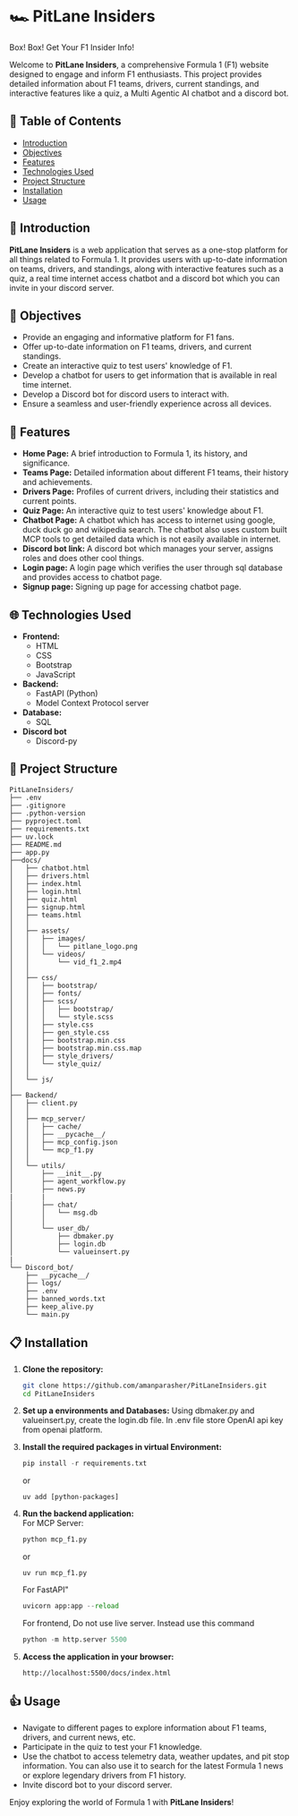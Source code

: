 # 🏎️ PitLane Insiders

Box! Box! Get Your F1 Insider Info!

Welcome to **PitLane Insiders**, a comprehensive Formula 1 (F1) website designed to engage and inform F1 enthusiasts. This project provides detailed information about F1 teams, drivers, current standings, and interactive features like a quiz, a Multi Agentic AI chatbot and a discord bot.

## 📖 Table of Contents

- [Introduction](#-introduction)
- [Objectives](#-objectives)
- [Features](#-features)
- [Technologies Used](#-technologies-used)
- [Project Structure](#-project-structure)
- [Installation](#-installation)
- [Usage](#-usage)

## 👋 Introduction

**PitLane Insiders** is a web application that serves as a one-stop platform for all things related to Formula 1. It provides users with up-to-date information on teams, drivers, and standings, along with interactive features such as a quiz, a real time internet access chatbot and a discord bot which you can invite in your discord server.

## 🎯 Objectives

- Provide an engaging and informative platform for F1 fans.
- Offer up-to-date information on F1 teams, drivers, and current standings.
- Create an interactive quiz to test users' knowledge of F1.
- Develop a chatbot for users to get information that is available in real time internet.
- Develop a Discord bot for discord users to interact with. 
- Ensure a seamless and user-friendly experience across all devices.

## 📙 Features

- **Home Page:** A brief introduction to Formula 1, its history, and significance.
- **Teams Page:** Detailed information about different F1 teams, their history and achievements. 
- **Drivers Page:** Profiles of current drivers, including their statistics and current points.
- **Quiz Page:** An interactive quiz to test users' knowledge about F1.
- **Chatbot Page:** A chatbot which has access to internet using google, duck duck go and wikipedia search. The chatbot also uses custom built MCP tools to get detailed data which is not easily available in internet.
- **Discord bot link:** A discord bot which manages your server, assigns roles and does other cool things.
- **Login page:** A login page which verifies the user through sql database and provides access to chatbot page.
- **Signup page:** Signing up page for accessing chatbot page.


## 🌐 Technologies Used

- **Frontend:**
  - HTML
  - CSS
  - Bootstrap
  - JavaScript
- **Backend:**
  - FastAPI (Python)
  - Model Context Protocol server
- **Database:**
  - SQL
- **Discord bot**
  - Discord-py

## 📁 Project Structure
```
PitLaneInsiders/
├── .env
├── .gitignore
├── .python-version
├── pyproject.toml
├── requirements.txt
├── uv.lock
├── README.md
├── app.py
├──docs/
│   ├── chatbot.html
│   ├── drivers.html
│   ├── index.html
│   ├── login.html
│   ├── quiz.html
│   ├── signup.html
│   ├── teams.html
│   │
│   ├── assets/
│   │   ├── images/
│   │   │   └── pitlane_logo.png
│   │   └── videos/
│   │       └── vid_f1_2.mp4
│   │
│   ├── css/
│   │   ├── bootstrap/
│   │   ├── fonts/
│   │   ├── scss/
│   │   │   ├── bootstrap/
│   │   │   └── style.scss
│   │   ├── style.css
│   │   ├── gen_style.css
│   │   ├── bootstrap.min.css
│   │   ├── bootstrap.min.css.map
│   │   ├── style_drivers/
│   │   └── style_quiz/
│   │
│   └── js/
│   
├── Backend/
│   ├── client.py
│   │
│   ├── mcp_server/
│   │   ├── cache/
│   │   ├── __pycache__/
│   │   ├── mcp_config.json
│   │   └── mcp_f1.py
│   │
│   └── utils/
│       ├── __init__.py
│       ├── agent_workflow.py
│       ├── news.py
|       |
│       ├── chat/
│       │   └── msg.db
│       │
│       └── user_db/
│           ├── dbmaker.py
│           ├── login.db
│           └── valueinsert.py
|   
└── Discord_bot/
    ├── __pycache__/
    ├── logs/
    ├── .env
    ├── banned_words.txt
    ├── keep_alive.py
    └── main.py
```

## 📋 Installation

1. **Clone the repository:**

   ```bash
   git clone https://github.com/amanparasher/PitLaneInsiders.git
   cd PitLaneInsiders
   ```

2. **Set up a environments and Databases:**
   Using dbmaker.py and valueinsert.py, create the login.db file. In .env file store OpenAI api key from openai platform.

3. **Install the required packages in virtual Environment:**

   ```python
   pip install -r requirements.txt
   ```
   or
   ```uv
   uv add [python-packages]
   ```

4. **Run the backend application:**    
 For MCP Server:
   ```python
   python mcp_f1.py
   ```
   or 
   ```uv
   uv run mcp_f1.py
   ```

   For FastAPI"
      ```python
      uvicorn app:app --reload
      ```
   
   For frontend, Do not use live server. Instead use this command
   ```python
   python -m http.server 5500
   ```

5. **Access the application in your browser:**

   ```
   http://localhost:5500/docs/index.html
   ```

## 👍 Usage

- Navigate to different pages to explore information about F1 teams, drivers, and current news, etc.
- Participate in the quiz to test your F1 knowledge.
- Use the chatbot to access telemetry data, weather updates, and pit stop information. You can also use it to search for the latest Formula 1 news or explore legendary drivers from F1 history.
- Invite discord bot to your discord server.

Enjoy exploring the world of Formula 1 with **PitLane Insiders**!